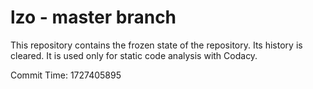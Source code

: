 # lzo - master branch

This repository contains the frozen state of the repository.
Its history is cleared. It is used only for static code
analysis with Codacy.

Commit Time: 1727405895